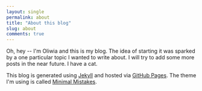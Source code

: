 ```yaml
---
layout: single
permalink: about
title: "About this blog"
slug: about
comments: true
---
```

Oh, hey -- I'm Oliwia and this is my blog. The idea of starting it was sparked by a one particular topic I wanted to write about. I will try to add some more posts in the near future. I have a cat.


This blog is generated using [Jekyll](https://jekyllrb.com/) and hosted via [GitHub Pages](https://pages.github.com/). The theme I'm using is called [Minimal Mistakes](https://mmistakes.github.io/minimal-mistakes/).

